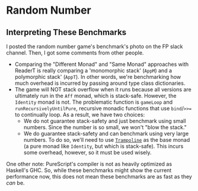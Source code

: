 # Random Number

## Interpreting These Benchmarks

I posted the random number game's benchmark's photo on the FP slack channel. Then, I got some comments from other people.
- Comparing the "Different Monad" and "Same Monad" approaches with ReaderT is really comparing a 'monomorphic stack' (`AppM`) and a polymorphic stack' (`AppT`). In other words, we're benchmarking how much overhead is incurred by passing around type class dictionaries.
- The game will NOT stack overflow when it runs because all versions are ultimately run in the `Aff` monad, which is stack-safe. However, the `Identity` monad is not. The problematic function is `gameLoop` and `runRecursivelyUntilPure`, recursive monadic functions that use `bind`/`>>=` to continually loop. As a result, we have two choices:
    - We do not guarantee stack-safety and just benchmark using small numbers. Since the number is so small, we won't "blow the stack."
    - We do guarantee stack-safety and can benchmark using very large numbers. To do so, we'll need to use [`Trampoline`](https://pursuit.purescript.org/packages/purescript-free/5.2.0/docs/Control.Monad.Trampoline#t:Trampoline) as the base monad (a pure monad like `Identity`, but which is stack-safe). This incurs some overhead, however, so it must be used wisely.

One other note: PureScript's compiler is not as heavily optimized as Haskell's GHC. So, while these benchmarks might show the current performance now, this does not mean these benchmarks are as fast as they _can_ be.
